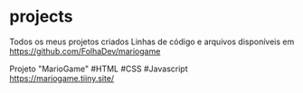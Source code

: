 # projects
Todos os meus projetos criados 
Linhas de código e arquivos disponíveis em https://github.com/FolhaDev/mariogame

Projeto "MarioGame" #HTML #CSS #Javascript
https://mariogame.tiiny.site/
